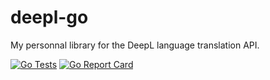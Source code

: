 # deepl-go
My personnal library for the DeepL language translation API.

[![Go Tests](https://github.com/ThibaudDemay/deepl-go/actions/workflows/go.yml/badge.svg?branch=main&event=push)](https://github.com/ThibaudDemay/deepl-go/actions/workflows/go.yml)
[![Go Report Card](https://goreportcard.com/badge/github.com/ThibaudDemay/deepl-go)](https://goreportcard.com/report/github.com/ThibaudDemay/deepl-go)
